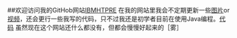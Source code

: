 ##欢迎访问我的GitHob网站[IBMHTPRE](https://github.com/IBMHTPRE/IBMHTPRE.github.io/edit/master/index.md)
在我的网站里我会不定期更新一些[图片]()or[视频]()，还会更行一些我写的代码，只不过我还是初学者目前在使用Java编程。[代码]()
虽然现在这个网站还什么都没有，但都会慢慢好起来的［雾］
